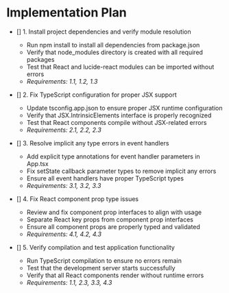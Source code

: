 # Implementation Plan

- [] 1. Install project dependencies and verify module resolution
  - Run npm install to install all dependencies from package.json
  - Verify that node_modules directory is created with all required packages
  - Test that React and lucide-react modules can be imported without errors
  - _Requirements: 1.1, 1.2, 1.3_

- [] 2. Fix TypeScript configuration for proper JSX support
  - Update tsconfig.app.json to ensure proper JSX runtime configuration
  - Verify that JSX.IntrinsicElements interface is properly recognized
  - Test that React components compile without JSX-related errors
  - _Requirements: 2.1, 2.2, 2.3_

- [] 3. Resolve implicit any type errors in event handlers
  - Add explicit type annotations for event handler parameters in App.tsx
  - Fix setState callback parameter types to remove implicit any errors
  - Ensure all event handlers have proper TypeScript types
  - _Requirements: 3.1, 3.2, 3.3_

- [] 4. Fix React component prop type issues
  - Review and fix component prop interfaces to align with usage
  - Separate React key props from component prop interfaces
  - Ensure all component props are properly typed and validated
  - _Requirements: 4.1, 4.2, 4.3_

- [] 5. Verify compilation and test application functionality
  - Run TypeScript compilation to ensure no errors remain
  - Test that the development server starts successfully
  - Verify that all React components render without runtime errors
  - _Requirements: 1.1, 2.3, 3.3, 4.3_
